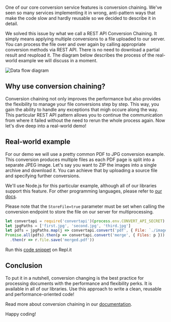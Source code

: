 One of our core conversion service features is conversion chaining. 
We've seen so many services implementing it in wrong, anti-pattern ways that make the code slow and hardly reusable so we decided to describe it in detail.

We solved this issue by what we call a REST API Conversion Chaining. 
It simply means applying multiple conversions to a file uploaded to our server. You can process the file over and over again by calling appropriate conversion methods via REST API. 
There is no need to download a partial result and reupload it. The diagram below describes the process of the real-world example we will discuss in a moment.

![Data flow diagram](https://user-images.githubusercontent.com/62603039/82210296-74bc0c80-9917-11ea-9164-eb951413eea0.png)

## Why use conversion chaining?

Conversion chaining not only improves the performance but also provides the flexibility to manage your file conversions step by step. This way, you gain the ability to handle any exceptions that migh occure along the way. 
This particular REST API pattern allows you to continue the communication from where it failed without the need to rerun the whole process again. Now let's dive deep into a real-world demo!

## Real-world example

For our demo we will use a pretty common PDF to JPG conversion example. This conversion produces multiple files as 
each PDF page is split into a separate JPEG image. Let's say you want to ZIP the images into a single archive and download it. 
You can achieve that by uploading a source file and specifying further conversions.

We'll use Node.js for this particular example, although all of our libraries support this feature. 
For other programming languages, please refer to [our docs](https://www.convertapi.com/doc/chaining).

Please note that the ```StoreFile=true``` parameter must be set when calling the conversion endpoint to store the file on our server for multiprocessing.

```javascript
let convertapi = require('convertapi')(process.env.CONVERT_API_SECRET)
let jpgPaths = ['first.jpg', 'second.jpg', 'third.jpg']
let pdfs = jpgPaths.map(j => convertapi.convert('pdf', { File: `./images/${j}` }))
Promise.all(pdfs).then(p => convertapi.convert('merge', { Files: p }))
  .then(r => r.file.save('merged.pdf'))
```

Run this [code snippet](https://repl.it/@ConvertAPI/JPG-greater-PDF-greater-MERGE) on Repl.it

## Conclusion

To put it in a nutshell, conversion changing is the best practice for processing documents with the performance and flexibility perks. 
It is available in all of our libraries. Use this approach to write a clean, reusable and performance-oriented code! 

Read more about conversion chaining in our [documentation](https://www.convertapi.com/doc/chaining). 

Happy coding!

